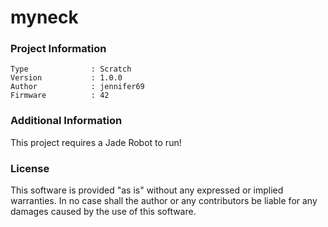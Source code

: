 myneck
================



### Project Information
```
Type              : Scratch
Version           : 1.0.0
Author            : jennifer69
Firmware          : 42
```

### Additional Information
This project requires a Jade Robot to run!

### License
This software is provided "as is" without any expressed or implied warranties.  In no case shall the author or any contributors be liable for any damages caused by the use of this software.

